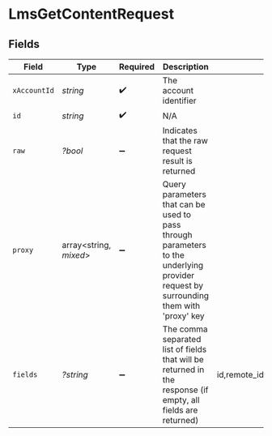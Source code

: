 # LmsGetContentRequest


## Fields

| Field                                                                                                                                                                                                       | Type                                                                                                                                                                                                        | Required                                                                                                                                                                                                    | Description                                                                                                                                                                                                 | Example                                                                                                                                                                                                     |
| ----------------------------------------------------------------------------------------------------------------------------------------------------------------------------------------------------------- | ----------------------------------------------------------------------------------------------------------------------------------------------------------------------------------------------------------- | ----------------------------------------------------------------------------------------------------------------------------------------------------------------------------------------------------------- | ----------------------------------------------------------------------------------------------------------------------------------------------------------------------------------------------------------- | ----------------------------------------------------------------------------------------------------------------------------------------------------------------------------------------------------------- |
| `xAccountId`                                                                                                                                                                                                | *string*                                                                                                                                                                                                    | :heavy_check_mark:                                                                                                                                                                                          | The account identifier                                                                                                                                                                                      |                                                                                                                                                                                                             |
| `id`                                                                                                                                                                                                        | *string*                                                                                                                                                                                                    | :heavy_check_mark:                                                                                                                                                                                          | N/A                                                                                                                                                                                                         |                                                                                                                                                                                                             |
| `raw`                                                                                                                                                                                                       | *?bool*                                                                                                                                                                                                     | :heavy_minus_sign:                                                                                                                                                                                          | Indicates that the raw request result is returned                                                                                                                                                           |                                                                                                                                                                                                             |
| `proxy`                                                                                                                                                                                                     | array<string, *mixed*>                                                                                                                                                                                      | :heavy_minus_sign:                                                                                                                                                                                          | Query parameters that can be used to pass through parameters to the underlying provider request by surrounding them with 'proxy' key                                                                        |                                                                                                                                                                                                             |
| `fields`                                                                                                                                                                                                    | *?string*                                                                                                                                                                                                   | :heavy_minus_sign:                                                                                                                                                                                          | The comma separated list of fields that will be returned in the response (if empty, all fields are returned)                                                                                                | id,remote_id,external_reference,course_ids,remote_course_ids,title,description,short_description,languages,content_url,content_type,cover_url,active,duration,order,categories,skills,updated_at,created_at |